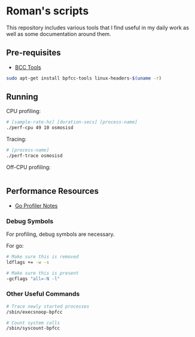# Roman's scripts

This repository includes various tools that I find useful in my daily work as well as
some documentation around them.

## Pre-requisites

- [BCC Tools](https://github.com/iovisor/bcc)

```bash
sudo apt-get install bpfcc-tools linux-headers-$(uname -r)
```

## Running

CPU profiling:
```bash
# [sample-rate-hz] [duration-secs] [process-name] 
./perf-cpu 49 10 osmosisd
```

Tracing:
```bash
# [process-name]
./perf-trace osmosisd
```

Off-CPU profiling:
```bash
```


## Performance Resources

- [Go Profiler Notes](https://github.com/DataDog/go-profiler-notes?tab=readme-ov-file)

### Debug Symbols

For profiling, debug symbols are necessary.


For go:
```bash
# Make sure this is removed
ldflags += -w -s

# Make sure this is present
-gcflags "all=-N -l"
```

### Other Useful Commands

```bash
# Trace newly started processes
/sbin/execsnoop-bpfcc

# Count system calls
/sbin/syscount-bpfcc

```